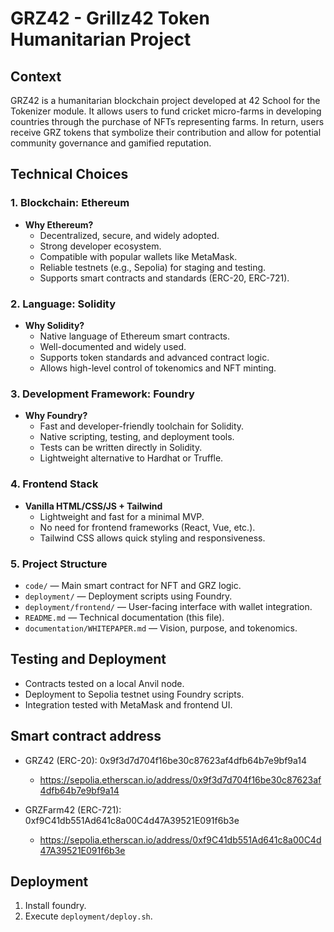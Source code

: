 # GRZ42 - Grillz42 Token Humanitarian Project

## Context

GRZ42 is a humanitarian blockchain project developed at 42 School for the Tokenizer module. It allows users to fund cricket micro-farms in developing countries through the purchase of NFTs representing farms. In return, users receive GRZ tokens that symbolize their contribution and allow for potential community governance and gamified reputation.

##  Technical Choices

### 1. Blockchain: Ethereum
- **Why Ethereum?**
    - Decentralized, secure, and widely adopted.
    - Strong developer ecosystem.
    - Compatible with popular wallets like MetaMask.
    - Reliable testnets (e.g., Sepolia) for staging and testing.
    - Supports smart contracts and standards (ERC-20, ERC-721).

### 2. Language: Solidity
- **Why Solidity?**
    - Native language of Ethereum smart contracts.
    - Well-documented and widely used.
    - Supports token standards and advanced contract logic.
    - Allows high-level control of tokenomics and NFT minting.

### 3. Development Framework: Foundry
- **Why Foundry?**
    - Fast and developer-friendly toolchain for Solidity.
    - Native scripting, testing, and deployment tools.
    - Tests can be written directly in Solidity.
    - Lightweight alternative to Hardhat or Truffle.

### 4. Frontend Stack
- **Vanilla HTML/CSS/JS + Tailwind**
    - Lightweight and fast for a minimal MVP.
    - No need for frontend frameworks (React, Vue, etc.).
    - Tailwind CSS allows quick styling and responsiveness.

### 5. Project Structure
- `code/` — Main smart contract for NFT and GRZ logic.
- `deployment/` — Deployment scripts using Foundry.
- `deployment/frontend/` — User-facing interface with wallet integration.
- `README.md` — Technical documentation (this file).
- `documentation/WHITEPAPER.md` — Vision, purpose, and tokenomics.

## Testing and Deployment

- Contracts tested on a local Anvil node.
- Deployment to Sepolia testnet using Foundry scripts.
- Integration tested with MetaMask and frontend UI.


## Smart contract address

- GRZ42 (ERC-20): 0x9f3d7d704f16be30c87623af4dfb64b7e9bf9a14
  - https://sepolia.etherscan.io/address/0x9f3d7d704f16be30c87623af4dfb64b7e9bf9a14

- GRZFarm42 (ERC-721): 0xf9C41db551Ad641c8a00C4d47A39521E091f6b3e
  - https://sepolia.etherscan.io/address/0xf9C41db551Ad641c8a00C4d47A39521E091f6b3e


## Deployment

1. Install foundry.
2. Execute `deployment/deploy.sh`.